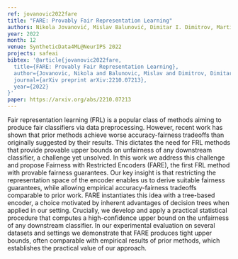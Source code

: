```yaml
---
ref: jovanovic2022fare
title: "FARE: Provably Fair Representation Learning"
authors: Nikola Jovanović, Mislav Balunović, Dimitar I. Dimitrov, Martin Vechev
year: 2022
month: 12
venue: SyntheticData4ML@NeurIPS 2022
projects: safeai
bibtex: '@article{jovanovic2022fare,
  title={FARE: Provably Fair Representation Learning},
  author={Jovanovic, Nikola and Balunovic, Mislav and Dimitrov, Dimitar I and Vechev, Martin},
  journal={arXiv preprint arXiv:2210.07213},
  year={2022}
}'
paper: https://arxiv.org/abs/2210.07213
---
```


Fair representation learning (FRL) is a popular class of methods aiming to produce fair classifiers via data preprocessing. However, recent work has shown that prior methods achieve worse accuracy-fairness tradeoffs than originally suggested by their results. This dictates the need for FRL methods that provide provable upper bounds on unfairness of any downstream classifier, a challenge yet unsolved. In this work we address this challenge and propose Fairness with Restricted Encoders (FARE), the first FRL method with provable fairness guarantees. Our key insight is that restricting the representation space of the encoder enables us to derive suitable fairness guarantees, while allowing empirical accuracy-fairness tradeoffs comparable to prior work. FARE instantiates this idea with a tree-based encoder, a choice motivated by inherent advantages of decision trees when applied in our setting. Crucially, we develop and apply a practical statistical procedure that computes a high-confidence upper bound on the unfairness of any downstream classifier. In our experimental evaluation on several datasets and settings we demonstrate that FARE produces tight upper bounds, often comparable with empirical results of prior methods, which establishes the practical value of our approach.
